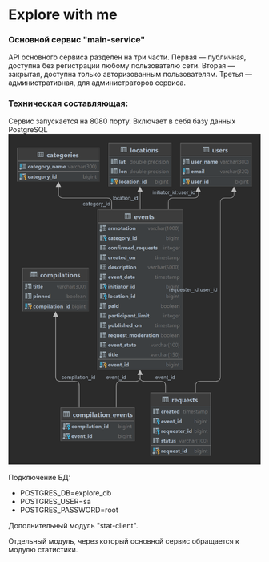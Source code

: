 # Explore with me
### Основной сервис "main-service"
API основного сервиса разделен на три части. Первая — публичная, доступна без регистрации любому пользователю сети. 
Вторая — закрытая, доступна только авторизованным пользователям. Третья — административная, для администраторов сервиса.

### Техническая составляющая:

Сервис запускается на 8080 порту.
Включает в себя базу данных PostgreSQL ![ER](./src/main/resources/ERMainService.png)

Подключение БД:
- POSTGRES_DB=explore_db
- POSTGRES_USER=sa
- POSTGRES_PASSWORD=root

Дополнительный модуль "stat-client".

Отдельный модуль, через который основной сервис обращается к модулю статистики.





